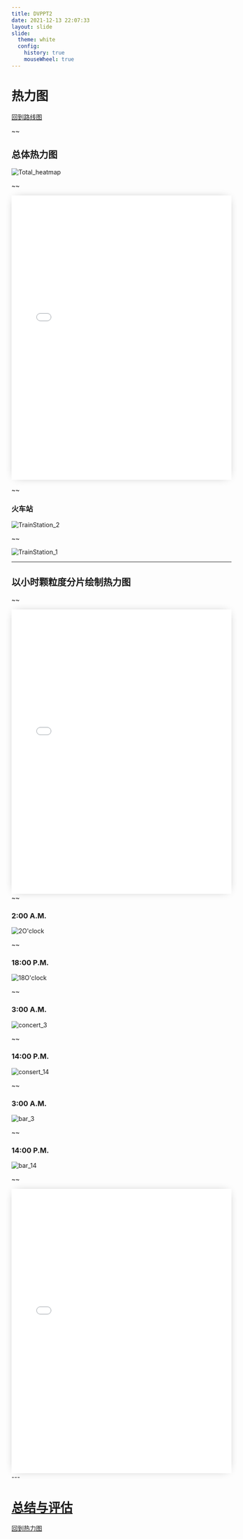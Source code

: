 ```yaml
---
title: DVPPT2
date: 2021-12-13 22:07:33
layout: slide
slide:
  theme: white
  config:
    history: true
    mouseWheel: true
---
```


# 热力图

[回到路线图](https://yuumi0221.github.io/slides/DVPPT1.html#/)

~~

## 总体热力图

![Total_heatmap](../images/DVPPT/HeatMap/Total_heatmap.png)

~~

<iframe id="graph12"
	title="graph12"
    src="/html/DVPPT/heatMap/index.html"
	height="650px" 
	width="100%" 
	scrolling="auto" 
	frameborder="0" 
	style="box-shadow: 0px 0px 20px -10px #888;">
</iframe>

~~

### 火车站

![TrainStation_2](../images/DVPPT/HeatMap/TrainStation_2.png)

~~

![TrainStation_1](../images/DVPPT/HeatMap/TrainStation_1.png)

---

## 以小时颗粒度分片绘制热力图

~~

<iframe id="graph12"
	title="graph12"
    src="/html/DVPPT/hour_1/index.html"
	height="650px" 
	width="100%" 
	scrolling="auto" 
	frameborder="0" 
	style="box-shadow: 0px 0px 20px -10px #888;">
</iframe>
~~

### 2:00 A.M.

![2O'clock](../images/DVPPT/HeatMap/2O%27clock.png)

~~

### 18:00 P.M.

![18O'clock](../images/DVPPT/HeatMap/18O%27clock.png)

~~

### 3:00 A.M.

![concert_3](../images/DVPPT/HeatMap/concert_3.png)

~~

### 14:00 P.M.

![consert_14](../images/DVPPT/HeatMap/consert_14.png)

~~

### 3:00 A.M.

![bar_3](../images/DVPPT/HeatMap/bar_3.png)

~~

### 14:00 P.M.

![bar_14](../images/DVPPT/HeatMap/bar_14.png)

~~

<iframe id="graph12"
	title="graph12"
    src="/html/DVPPT/hour_2/index.html"
	height="650px" 
	width="100%" 
	scrolling="auto" 
	frameborder="0" 
	style="box-shadow: 0px 0px 20px -10px #888;">
</iframe>
---

# [总结与评估](https://yuumi0221.github.io/slides/DVPPT3.html)

[回到热力图](https://yuumi0221.github.io/slides/DVPPT2.html)

